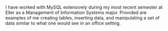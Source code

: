 I have worked with MySQL extensively during my most recent semester at Eller as a Management of Information Systems major. 
Provided are examples of me creating tables, inserting data, and manipulating a set of data similar to what one would see in an office setting.
